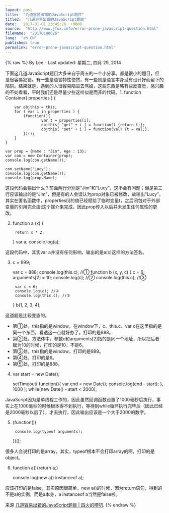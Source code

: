 ```yaml
---
layout: post
title:  "几道容易出错的JavaScript题目"
title2:  "几道容易出错的JavaScript题目"
date:   2017-01-01 23:45:26  +0800
source:  "http://www.jfox.info/error-prone-javascript-question.html"
fileName:  "20170100626"
lang:  "zh_CN"
published: true
permalink: "error-prone-javascript-question.html"
---
```

{% raw %}
By Lee - Last updated: 星期二, 四月 29, 2014

下面这几道JavaScript题目大多来自于周五的一个小分享。都是很小的题目，但是很容易犯错。有一些是语言特性使然，有一些则是语言本身没有设计好而留下的陷阱。结果就是，遇到的人很容易陷进去骂娘，这些东西是略有些反直觉，感兴趣的不妨看看，平时我们还是尽量少些这样似是而非的代码。1. function Container( properties ) {

        var objthis = this;
        for ( var i in properties ) {
            (function(){
                    var t = properties[i];
                    objthis[ "get" + i ] = function() {return t;};
                    objthis[ "set" + i ] = function(val) {t = val;};
            })();
        }
    }
    
    var prop = {Name : "Jim", Age : 13};
    var con = new Container(prop);
    console.log(con.getName());
    
    con.setName("Lucy");
    console.log(con.getName());
    console.log(prop.Name);

这段代码会输出什么？前面两行分别是“Jim”和“Lucy”，这不会有问题；但是第三行应该输出的是“Jim”，但是有的人会误认为prop对象已被修改，故输出“Lucy”。其实在匿名函数中，properties[i]的值已经赋给了临时变量t，之后闭包对于外部变量的引用完全由t这个媒介来完成，因此prop传入以后并未发生任何属性的更改。

2. function a (x) {

        return x * 2;
    }
    var a;
    console.log(a);

这段代码中，其实var a并没有任何影响，输出的是a(x)这样的方法签名。

3. c = 999;

    var c = 888;
    console.log(this.c); //①
    function b (x, y, c) {
        c = 6;
        arguments[2] = 10;
        console.log(c); //②
        console.log(this.c); //③
        
        var c = 6;
        console.log(c); //④
        console.log(this.c); //⑤
    }
    b(1, 2, 3, 4);

这道题是比较变态的。

- 第①处，this指的是window，在window下，c、this.c、var c在这里指的是同一个东西，看透这一点就好办了。打印的是888。
- 第②处，方法体中，参数c和arguments[2]指的是同一个地址，所以把后者赋为10的时候，打印的是10，不是6。
- 第③处，this指的是window，打印的是888。
- 第④处，打印的是6。
- 第⑤处，打印的是888。

4. var start = new Date();

    setTimeout(
    	function(){
    		var end = new Date();
    		console.log(end - start);
    	},
    	1000
    );
    while(new Date() - start < 2000);

JavaScript因为是单线程工作的，因此虽然回调函数设置了1000毫秒后执行，事实上在1000毫秒的时候根本得不到执行，等待到while循环执行完毕后（因此已经是2000毫秒以后了），才去执行，因此输出应该是一个大于2000的数字。

5. (function(){

        console.log(typeof arguments);
    })();

很多人会说打印的是array，其实，typeof根本不会打印array的啊，打印的是object。

6. function a(){return a;}

    console.log(new a() instanceof a);

应该打印的是false，其实原因很简单，new a()的时候，因为return语句，得到的不是a的实例，而是a本身，a instanceof a当然是false啦。

来源 [几道容易出错的JavaScript题目 | 四火的唠叨](http://www.jfox.info/go.php?url=http://www.jfox.info/url.php?url=http%3A%2F%2Fwww.raychase.net%2F1485).
{% endraw %}
